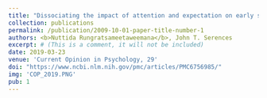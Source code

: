 ```yaml
---
title: "Dissociating the impact of attention and expectation on early sensory processing"
collection: publications
permalink: /publication/2009-10-01-paper-title-number-1
authors: <b>Nuttida Rungratsameetaweemana</b>, John T. Serences
excerpt: # (This is a comment, it will not be included)
date: 2019-03-23
venue: 'Current Opinion in Psychology, 29'
doi: "https://www.ncbi.nlm.nih.gov/pmc/articles/PMC6756985/"
img: 'COP_2019.PNG'
pub: 1
---
```




